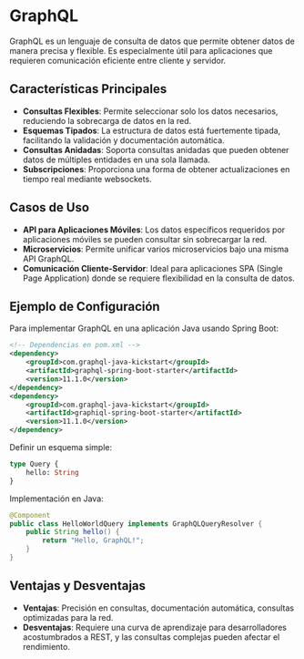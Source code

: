 
# GraphQL

GraphQL es un lenguaje de consulta de datos que permite obtener datos de manera precisa y flexible. Es especialmente útil para aplicaciones que requieren comunicación eficiente entre cliente y servidor.

## Características Principales

- **Consultas Flexibles**: Permite seleccionar solo los datos necesarios, reduciendo la sobrecarga de datos en la red.
- **Esquemas Tipados**: La estructura de datos está fuertemente tipada, facilitando la validación y documentación automática.
- **Consultas Anidadas**: Soporta consultas anidadas que pueden obtener datos de múltiples entidades en una sola llamada.
- **Subscripciones**: Proporciona una forma de obtener actualizaciones en tiempo real mediante websockets.

## Casos de Uso

- **API para Aplicaciones Móviles**: Los datos específicos requeridos por aplicaciones móviles se pueden consultar sin sobrecargar la red.
- **Microservicios**: Permite unificar varios microservicios bajo una misma API GraphQL.
- **Comunicación Cliente-Servidor**: Ideal para aplicaciones SPA (Single Page Application) donde se requiere flexibilidad en la consulta de datos.

## Ejemplo de Configuración

Para implementar GraphQL en una aplicación Java usando Spring Boot:

```xml
<!-- Dependencias en pom.xml -->
<dependency>
    <groupId>com.graphql-java-kickstart</groupId>
    <artifactId>graphql-spring-boot-starter</artifactId>
    <version>11.1.0</version>
</dependency>
<dependency>
    <groupId>com.graphql-java-kickstart</groupId>
    <artifactId>graphiql-spring-boot-starter</artifactId>
    <version>11.1.0</version>
</dependency>
```

Definir un esquema simple:

```graphql
type Query {
    hello: String
}
```

Implementación en Java:

```java
@Component
public class HelloWorldQuery implements GraphQLQueryResolver {
    public String hello() {
        return "Hello, GraphQL!";
    }
}
```

## Ventajas y Desventajas

- **Ventajas**: Precisión en consultas, documentación automática, consultas optimizadas para la red.
- **Desventajas**: Requiere una curva de aprendizaje para desarrolladores acostumbrados a REST, y las consultas complejas pueden afectar el rendimiento.
